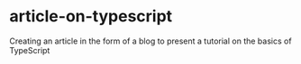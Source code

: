 # article-on-typescript
Creating an article in the form of a blog to present a tutorial on the basics of TypeScript
